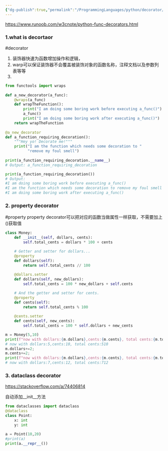 ```yaml
---
{"dg-publish":true,"permalink":"/ProgrammingLanguages/python/decorator/","noteIcon":"3"}
---
```


https://www.runoob.com/w3cnote/python-func-decorators.html

### 1.what is decortaor

#decorator
1. 装饰器快速为函数增加操作和逻辑，
2. warp可以保证装饰器不会覆盖被装饰对象的函数名称，注释文档以及参数列表等等
3. 

```py
from functools import wraps
 
def a_new_decorator(a_func):
    @wraps(a_func)
    def wrapTheFunction():
        print("I am doing some boring work before executing a_func()")
        a_func()
        print("I am doing some boring work after executing a_func()")
    return wrapTheFunction
 
@a_new_decorator
def a_function_requiring_decoration():
    """Hey yo! Decorate me!"""
    print("I am the function which needs some decoration to "
          "remove my foul smell")
 
print(a_function_requiring_decoration.__name__)
# Output: a_function_requiring_decoration

print(a_function_requiring_decoration())
# Output:
#I am doing some boring work before executing a_func()
#I am the function which needs some decoration to remove my foul smell
#I am doing some boring work after executing a_func()


```

### 2. property decorator
#property
property decorator可以把对应的函数当做属性一样获取，不需要加上()获取值

```py
class Money:
    def __init__(self, dollars, cents):
        self.total_cents = dollars * 100 + cents

    # Getter and setter for dollars...
    @property
    def dollars(self):
        return self.total_cents // 100
    
    @dollars.setter
    def dollars(self, new_dollars):
        self.total_cents = 100 * new_dollars + self.cents

    # And the getter and setter for cents.
    @property
    def cents(self):
        return self.total_cents % 100
    
    @cents.setter
    def cents(self, new_cents):
        self.total_cents = 100 * self.dollars + new_cents

m = Money(5,10)
print(f"now with dollars:{m.dollars},cents:{m.cents}, total cents:{m.total_cents}")
# now with dollars:5,cents:10, total cents:510
m.dollars+=2;
m.cents+=2;
print(f"now with dollars:{m.dollars},cents:{m.cents}, total cents:{m.total_cents}")
# now with dollars:7,cents:12, total cents:712

```

### 3. dataclass decorator

https://stackoverflow.com/a/74406814


自动添加__init__方法

```py
from dataclasses import dataclass
@dataclass
class Point:
	x: int
	y: int

a = Point(10,20)
#print(a)
print(a.__repr__())

```